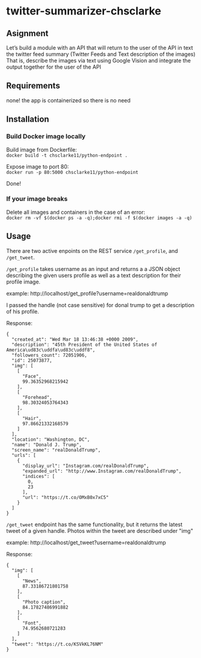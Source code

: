 # twitter-summarizer-chsclarke

## Asignment
Let’s build a module with an API that will return to the user of the API in text the twitter feed summary (Twitter Feeds and Text description of the images)
That is, describe the images via text using Google Vision and integrate the output together for the user of the API

## Requirements 
none! the app is containerized so there is no need

## Installation

### Build Docker image locally


Build image from Dockerfile:  
`docker build -t chsclarke11/python-endpoint .`

Expose image to port 80:  
`docker run -p 80:5000 chsclarke11/python-endpoint`

Done!


### If your image breaks
Delete all images and containers in the case of an error:  
`docker rm -vf $(docker ps -a -q);docker rmi -f $(docker images -a -q)`

## Usage

There are two active enpoints on the REST service `/get_profile`, and `/get_tweet`.

`/get_profile` takes username as an input and returns a a JSON object describing the given users profile as well as a text description for their profile image.

example: http://localhost/get_profile?username=realdonaldtrump

I passed the handle (not case sensitive) for donal trump to get a description of his profile.

Response:
```
{
  "created_at": "Wed Mar 18 13:46:38 +0000 2009", 
  "description": "45th President of the United States of America\ud83c\uddfa\ud83c\uddf8", 
  "followers_count": 72051906, 
  "id": 25073877, 
  "img": [
    [
      "Face", 
      99.36352968215942
    ], 
    [
      "Forehead", 
      98.30324053764343
    ], 
    [
      "Hair", 
      97.86621332168579
    ]
  ], 
  "location": "Washington, DC", 
  "name": "Donald J. Trump", 
  "screen_name": "realDonaldTrump", 
  "urls": [
    {
      "display_url": "Instagram.com/realDonaldTrump", 
      "expanded_url": "http://www.Instagram.com/realDonaldTrump", 
      "indices": [
        0, 
        23
      ], 
      "url": "https://t.co/OMxB0x7xC5"
    }
  ]
}
```


`/get_tweet` endpoint has the same functionality, but it returns the latest tweet of a given handle. Photos within the tweet are described under "img"

example: http://localhost/get_tweet?username=realdonaldtrump

Response:
```
{
  "img": [
    [
      "News", 
      87.33186721801758
    ], 
    [
      "Photo caption", 
      84.17827486991882
    ], 
    [
      "Font", 
      74.9562680721283
    ]
  ], 
  "tweet": "https://t.co/KSVkKL76NM"
}
```
